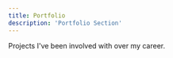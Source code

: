 ```yaml
---
title: Portfolio
description: 'Portfolio Section'
---
```


Projects I've been involved with over my career.

